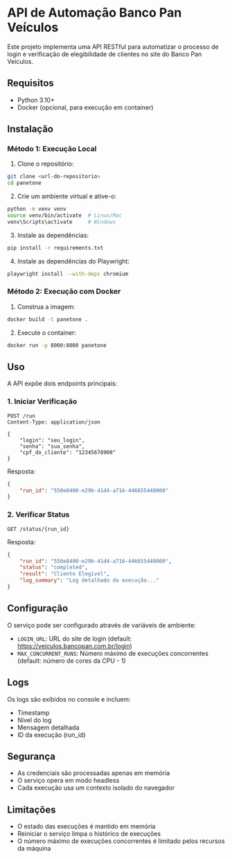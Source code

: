 # API de Automação Banco Pan Veículos

Este projeto implementa uma API RESTful para automatizar o processo de login e verificação de elegibilidade de clientes no site do Banco Pan Veículos.

## Requisitos

- Python 3.10+
- Docker (opcional, para execução em container)

## Instalação

### Método 1: Execução Local

1. Clone o repositório:
```bash
git clone <url-do-repositorio>
cd panetone
```

2. Crie um ambiente virtual e ative-o:
```bash
python -m venv venv
source venv/bin/activate  # Linux/Mac
venv\Scripts\activate     # Windows
```

3. Instale as dependências:
```bash
pip install -r requirements.txt
```

4. Instale as dependências do Playwright:
```bash
playwright install --with-deps chromium
```

### Método 2: Execução com Docker

1. Construa a imagem:
```bash
docker build -t panetone .
```

2. Execute o container:
```bash
docker run -p 8000:8000 panetone
```

## Uso

A API expõe dois endpoints principais:

### 1. Iniciar Verificação

```http
POST /run
Content-Type: application/json

{
    "login": "seu_login",
    "senha": "sua_senha",
    "cpf_do_cliente": "12345678900"
}
```

Resposta:
```json
{
    "run_id": "550e8400-e29b-41d4-a716-446655440000"
}
```

### 2. Verificar Status

```http
GET /status/{run_id}
```

Resposta:
```json
{
    "run_id": "550e8400-e29b-41d4-a716-446655440000",
    "status": "completed",
    "result": "Cliente Elegível",
    "log_summary": "Log detalhado da execução..."
}
```

## Configuração

O serviço pode ser configurado através de variáveis de ambiente:

- `LOGIN_URL`: URL do site de login (default: https://veiculos.bancopan.com.br/login)
- `MAX_CONCURRENT_RUNS`: Número máximo de execuções concorrentes (default: número de cores da CPU - 1)

## Logs

Os logs são exibidos no console e incluem:
- Timestamp
- Nível do log
- Mensagem detalhada
- ID da execução (run_id)

## Segurança

- As credenciais são processadas apenas em memória
- O serviço opera em modo headless
- Cada execução usa um contexto isolado do navegador

## Limitações

- O estado das execuções é mantido em memória
- Reiniciar o serviço limpa o histórico de execuções
- O número máximo de execuções concorrentes é limitado pelos recursos da máquina 